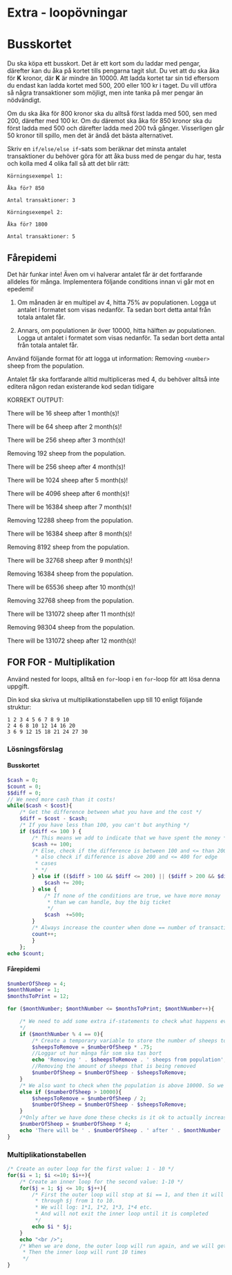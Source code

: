 # Extra - loopövningar

# Busskortet

Du ska köpa ett busskort. Det är ett kort som du laddar med pengar, därefter kan du åka på kortet tills pengarna tagit slut. Du vet att du ska åka för **K** kronor, där **K** är mindre än 10000. Att ladda kortet tar sin tid eftersom du endast kan ladda kortet med 500, 200 eller 100 kr i taget. Du vill utföra så några transaktioner som möjligt, men inte tanka på mer pengar än nödvändigt.

Om du ska åka för 800 kronor ska du alltså först ladda med 500, sen med 200, därefter med 100 kr. Om du däremot ska åka för 850 kronor ska du först ladda med 500 och därefter ladda med 200 två gånger. Visserligen går 50 kronor till spillo, men det är ändå det bästa alternativet.

Skriv en `if/else/else if`-sats som beräknar det minsta antalet transaktioner du behöver göra för att åka buss med de pengar du har, testa och kolla med 4 olika fall så att det blir rätt:

```
Körningsexempel 1:

Åka för? 850 

Antal transaktioner: 3

Körningsexempel 2: 

Åka för? 1800 

Antal transaktioner: 5
```



## Fårepidemi

Det här funkar inte! Även om vi halverar antalet får är
det fortfarande alldeles för många. Implementera följande 
conditions innan vi går mot en epedemi!

1. Om månaden är en multipel av 4, hitta 75% av populationen.
Logga ut antalet i formatet som visas nedanför. Ta sedan bort
detta antal från totala antalet får.

2. Annars, om populationen är över 10000, hitta hälften av populationen.
Logga ut antalet i formatet som visas nedanför. Ta sedan bort 
detta antal från totala antalet får.

Använd följande format för att logga ut information:
Removing `<number>` sheep from the population.

Antalet får ska fortfarande alltid multipliceras med 4,
du behöver alltså inte editera någon redan existerande kod sedan tidigare


KORREKT OUTPUT:

There will be 16 sheep after 1 month(s)!

There will be 64 sheep after 2 month(s)!

There will be 256 sheep after 3 month(s)!

Removing 192 sheep from the population.

There will be 256 sheep after 4 month(s)!

There will be 1024 sheep after 5 month(s)!

There will be 4096 sheep after 6 month(s)!

There will be 16384 sheep after 7 month(s)!

Removing 12288 sheep from the population.

There will be 16384 sheep after 8 month(s)!

Removing 8192 sheep from the population.

There will be 32768 sheep after 9 month(s)!

Removing 16384 sheep from the population.

There will be 65536 sheep after 10 month(s)!

Removing 32768 sheep from the population.

There will be 131072 sheep after 11 month(s)!

Removing 98304 sheep from the population.

There will be 131072 sheep after 12 month(s)!


## FOR FOR - Multiplikation

Använd nested for loops, alltså en `for`-loop i en `for`-loop för att lösa denna uppgift.

Din kod ska skriva ut multiplikationstabellen upp till 10 enligt följande struktur:

```
1 2 3 4 5 6 7 8 9 10
2 4 6 8 10 12 14 16 20
3 6 9 12 15 18 21 24 27 30
```

<summary></summary>

### Lösningsförslag

#### Busskortet

```php
$cash = 0;
$count = 0;
$$diff = 0;
// We need more cash than it costs!
while($cash < $cost){
    /* Get the difference between what you have and the cost */
    $diff = $cost - $cash;
    /* If you have less than 100, you can't but anything */
    if ($diff <= 100 ) {
        /* This means we add to indicate that we have spent the money */
        $cash += 100;
        /* Else, check if the difference is between 100 and <= than 200
         * also check if difference is above 200 and <= 400 for edge
         * cases
         * */
        } else if (($diff > 100 && $diff <= 200) || ($diff > 200 && $diff <= 400)) {
            $cash += 200;
        } else {
            /* If none of the conditions are true, we have more monay 
             * than we can handle, buy the big ticket
             */
            $cash  +=500;
        }
        /* Always increase the counter when done == number of transactions */
        count++;
        }
    };
echo $count;
```


#### Fårepidemi

```php
$numberOfSheep = 4;
$monthNumber = 1;
$monthsToPrint = 12;

for ($monthNumber; $monthNumber <= $monthsToPrint; $monthNumber++){

    /* We need to add some extra if-statements to check what happens every fourth month. We can do this by using modulo. If it returns 0, it's dividable.
    */
    if ($monthNumber % 4 == 0){
        /* Create a temporary variable to store the number of sheeps to remove. 0.75 is a reference to 75% of the amount. */
        $sheepsToRemove = $numberOfSheep * .75;
        //Loggar ut hur många får som ska tas bort
        echo 'Removing ' . $sheepsToRemove . ' sheeps from population';
        //Removing the amount of sheeps that is being removed
        $numberOfSheep = $numberOfSheep - $sheepsToRemove;
    }
    /* We also want to check when the population is above 10000. So we need an else if */
    else if ($numberOfSheep > 10000){
        $sheepsToRemove = $numberOfSheep / 2;
        $numberOfSheep = $numberOfSheep - $sheepsToRemove;
    }
    /*Only after we have done these checks is it ok to actually increase the population, otherwise we will get some bad values */
    $numberOfSheep = $numberOfSheep * 4;
    echo 'There will be ' . $numberOfSheep . ' after ' . $monthNumber . ' month(s)!';
}
```

<summary></summary>

### Multiplikationstabellen

```php
/* Create an outer loop for the first value: 1 - 10 */
for($i = 1; $i <=10; $i++){
    /* Create an inner loop for the second value: 1-10 */
    for($j = 1; $j <= 10; $j++){
        /* First the outer loop will stop at $i == 1, and then it will loop
         * through $j from 1 to 10.
         * We will log: 1*1, 1*2, 1*3, 1*4 etc.
         * And will not exit the inner loop until it is completed 
         */
        echo $i * $j;
    }
    echo "<br />";
    /* When we are done, the outer loop will run again, and we will get $i = 2
     * Then the inner loop will runt 10 times 
     */
}
```
